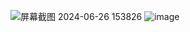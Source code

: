 
![屏幕截图 2024-06-26 153826](https://github.com/LMf-z/-Multifunctional_toolbox/assets/134119171/461c2f95-9aa8-4cfc-9ff7-08dab6232429)
![image](https://github.com/LMf-z/-Multifunctional_toolbox/assets/134119171/271bf97d-9e35-4ae4-81b5-12050257016e)

